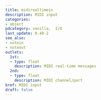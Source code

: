 ```yaml
---
title: midirealtimein
description: MIDI input
categories:
- object
pdcategory: vanilla,  I/O 
last_update: 0.48-2
see_also:
- notein
- noteout
outlets:
  1st:
  - type: float
    description: MIDI real-time messages
  2nd:
  - type: float
    description: MIDI channel/port
bref: MIDI input
draft: false
---
```


